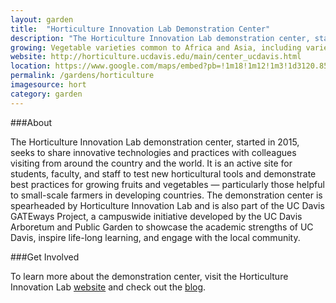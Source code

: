 ```yaml
---
layout: garden
title:  "Horticulture Innovation Lab Demonstration Center"
description: "The Horticulture Innovation Lab demonstration center, started in 2015, seeks to share innovative technologies and practices with colleagues visiting from around the country and the world."
growing: Vegetable varieties common to Africa and Asia, including varieties of amaranth, spider plant, nightshade, nakati, moringa, jutemallow, spinach, pumpkin, cucumber, beans, and more
website: http://horticulture.ucdavis.edu/main/center_ucdavis.html
location: https://www.google.com/maps/embed?pb=!1m18!1m12!1m3!1d3120.8596131562144!2d-121.74941868461072!3d38.5370041757114!2m3!1f0!2f0!3f0!3m2!1i1024!2i768!4f13.1!3m3!1m2!1s0x0%3A0x0!2zMzjCsDMyJzEzLjIiTiAxMjHCsDQ0JzUwLjAiVw!5e0!3m2!1sen!2sus!4v1459360370916
permalink: /gardens/horticulture
imagesource: hort
category: garden
---
```


###About

The Horticulture Innovation Lab demonstration center, started in 2015, seeks to share innovative technologies and practices with colleagues visiting from around the country and the world. It is an active site for students, faculty, and staff to test new horticultural tools and demonstrate best practices for growing fruits and vegetables — particularly those helpful to small-scale farmers in developing countries. The demonstration center is spearheaded by Horticulture Innovation Lab and is also part of the UC Davis GATEways Project, a campuswide initiative developed by the UC Davis Arboretum and Public Garden to showcase the academic strengths of UC Davis, inspire life-long learning, and engage with the local community.

###Get Involved

To learn more about the demonstration center, visit the Horticulture Innovation Lab [website](http://horticulture.ucdavis.edu/main/center_ucdavis.html) and check out the [blog](http://blog.horticulture.ucdavis.edu/2015/06/our-newest-center-here-at-uc-davis/).


